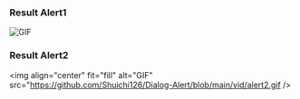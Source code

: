 ### Result Alert1
<img align="center" fit="fill" alt="GIF" src="https://github.com/Shuichi126/Dialog-Alert/blob/main/vid/alert1.gif" />

### Result Alert2
<img align="center" fit="fill" alt="GIF" src="https://github.com/Shuichi126/Dialog-Alert/blob/main/vid/alert2.gif />
